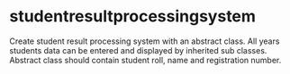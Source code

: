 # studentresultprocessingsystem
Create student result processing system with an abstract class. All years students data can be entered and displayed by inherited sub classes. Abstract class should contain student roll, name and registration number.
